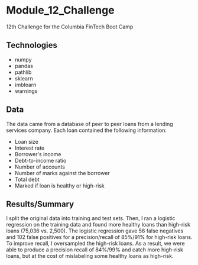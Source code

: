 # Module_12_Challenge

12th Challenge for the Columbia FinTech Boot Camp

## Technologies

* numpy
* pandas
* pathlib
* sklearn
* imblearn
* warnings

## Data

The data came from a database of peer to peer loans from a lending services company. Each loan contained the following information:

* Loan size
* Interest rate
* Borrower's income
* Debt-to-income ratio
* Number of accounts
* Number of marks against the borrower
* Total debt
* Marked if loan is healthy or high-risk

## Results/Summary

I split the original data into training and test sets. Then, I ran a logistic regression on the training data and found more healthy loans than high-risk loans (75,036 vs. 2,500). The logistic regression gave 56 false negatives and 102 false positives for a precision/recall of 85%/91% for high-risk loans. To improve recall, I oversampled the high-risk loans. As a result, we were able to produce a precision recall of 84%/99% and catch more high-risk loans, but at the cost of mislabeling some healthy loans as high-risk.